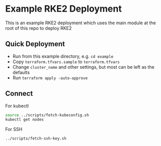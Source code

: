 # Example RKE2 Deployment

This is an example RKE2 deployment which uses the main module at the root of this repo to deploy RKE2

## Quick Deployment

- Run from this example directory, e.g. `cd example`
- Copy `terraform.tfvars.sample` to `terraform.tfvars` 
- Change `cluster_name` and other settings, but most can be left as the defaults 
- Run `terraform apply -auto-approve`

## Connect 

For kubectl

```bash
source ../scripts/fetch-kubeconfig.sh
kubectl get nodes
```

For SSH

```bash
../scripts/fetch-ssh-key.sh
```
